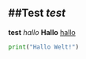 ##Test
*test*
---
**test**
_hallo_
__Hallo__
[hallo](https:www.google.com/ "Klicke mich an!")

```python
print("Hallo Welt!")
```